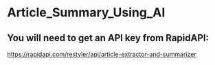 # Article_Summary_Using_AI

## You will need to get an API key from RapidAPI:
https://rapidapi.com/restyler/api/article-extractor-and-summarizer
